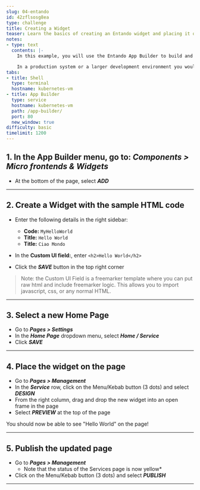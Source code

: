 ```yaml
---
slug: 04-entando
id: 42zflsosg8ea
type: challenge
title: Creating a Widget
teaser: Learn the basics of creating an Entando widget and placing it on a page
notes:
- type: text
  contents: |-
    In this example, you will use the Entando App Builder to build and display a simple **widget** on a page.

    In a production system or a larger development environment you would build and deploy widgets differently, however this example provides a quick idea of the building blocks.
tabs:
- title: Shell
  type: terminal
  hostname: kubernetes-vm
- title: App Builder
  type: service
  hostname: kubernetes-vm
  path: /app-builder/
  port: 80
  new_window: true
difficulty: basic
timelimit: 1200
---
```

## 1. In the App Builder menu, go to: ***Components > Micro frontends & Widgets***
- At the bottom of the page, select ***ADD***
---
## 2. Create a Widget with the sample HTML code
- Enter the following details in the right sidebar:
  - **Code:** ```MyHelloWorld```
  - **Title:** ```Hello World```
  - **Title:** ```Ciao Mondo```
- In the **Custom UI field:**, enter ```<h2>Hello World</h2>```

- Click the ***SAVE*** button in the top right corner

> Note: the Custom UI Field is a freemarker template where you can put raw html and include freemarker logic. This allows you to import javascript, css, or any normal HTML.

---

## 3. Select a new Home Page
- Go to ***Pages > Settings***
- In the ***Home Page*** dropdown menu, select ***Home / Service***
- Click ***SAVE***

---

## 4. Place the widget on the page
- Go to ***Pages > Management***
- In the ***Service*** row, click on the Menu/Kebab button (3 dots) and select ***DESIGN***
- From the right column, drag and drop the new widget into an open frame in the page
- Select ***PREVIEW*** at the top of the page

You should now be able to see "Hello World" on the page!

---

## 5. Publish the updated page
- Go to ***Pages > Management***
  - Note that the status of the Services page is now yellow*
- Click on the Menu/Kebab button (3 dots) and select ***PUBLISH***

---